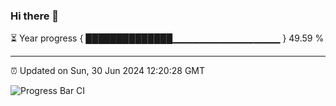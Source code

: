 ### Hi there 👋

⏳ Year progress { ██████████████▁▁▁▁▁▁▁▁▁▁▁▁▁▁▁▁ } 49.59 %

---

⏰ Updated on Sun, 30 Jun 2024 12:20:28 GMT

![Progress Bar CI](https://github.com/liununu/liununu/workflows/Progress%20Bar%20CI/badge.svg)
